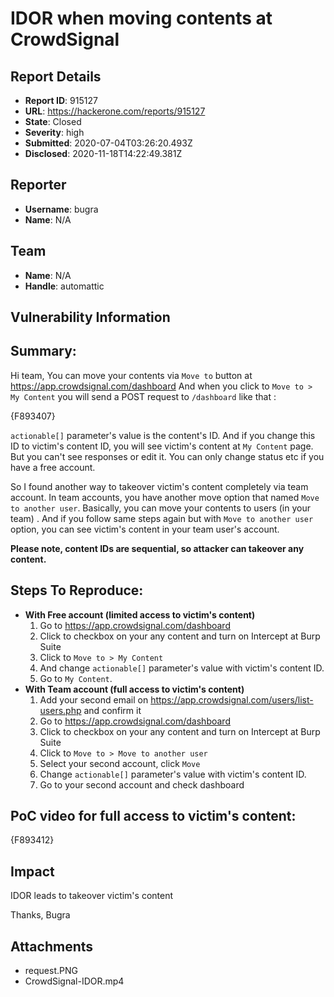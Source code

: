 # IDOR when moving contents at CrowdSignal

## Report Details
- **Report ID**: 915127
- **URL**: https://hackerone.com/reports/915127
- **State**: Closed
- **Severity**: high
- **Submitted**: 2020-07-04T03:26:20.493Z
- **Disclosed**: 2020-11-18T14:22:49.381Z

## Reporter
- **Username**: bugra
- **Name**: N/A

## Team
- **Name**: N/A
- **Handle**: automattic

## Vulnerability Information
## Summary:
Hi team,
You can move your contents via `Move to` button at https://app.crowdsignal.com/dashboard
And when you click to `Move to > My Content` you will send a POST request to `/dashboard` like that :

{F893407}

`actionable[]` parameter's value is the content's ID. And if you change this ID to victim's content ID, you will see victim's content at `My Content` page. But you can't see responses or edit it. You can only change status etc if you have a free account.

So I found another way to takeover victim's content completely via team account.
In team accounts, you have another move option that named `Move to another user`. Basically, you can move your contents to users (in your team) .
And if you follow same steps again but with `Move to another user` option, you can see victim's content in your team user's account.

**Please note, content IDs are sequential, so attacker can takeover any content.**

## Steps To Reproduce:
- **With Free account (limited access to victim's content)**
  1. Go to https://app.crowdsignal.com/dashboard
  1. Click to checkbox on your any content and turn on Intercept at Burp Suite
  1. Click to `Move to > My Content`
  1. And change `actionable[]` parameter's value with victim's content ID.
  1. Go to `My Content`.
- **With Team account (full access to victim's content)**
  1. Add your second email on https://app.crowdsignal.com/users/list-users.php and confirm it
  2. Go to https://app.crowdsignal.com/dashboard
  3. Click to checkbox on your any content and turn on Intercept at Burp Suite
  4. Click to `Move to > Move to another user`
  5. Select your second account, click `Move`
  6. Change `actionable[]` parameter's value with victim's content ID.
  7. Go to your second account and check dashboard

## PoC video for full access to victim's content:
{F893412}

## Impact

IDOR leads to takeover victim's content

Thanks,
Bugra

## Attachments
- request.PNG
- CrowdSignal-IDOR.mp4
